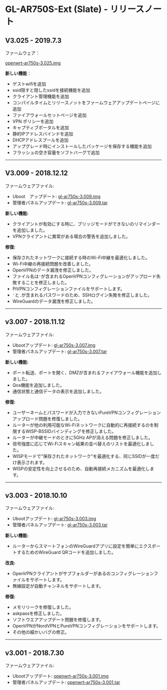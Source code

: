 # GL-AR750S-Ext (Slate) - リリースノート

## V3.025 - 2019.7.3

ファームウェア：

[openwrt-ar750s-3.025.img](https://dl.gl-inet.com/firmware/ar750s/release/openwrt-ar750s-3.025.img)

**新しい機能**：

- ゲストwifiを追加
- ssid隠すと隠したssidを接続機能を追加
- クライアント管理機能を追加
- コンパイルタイムとリリースノットをファームウェアアップデートページに追加
- ファイアウォールセットページを追加
- VPN ポリシーを追加
- キャプティブポータルを追加
- 静的IPアドレスバインドを追加
- DHCPアドレスプールを追加
- アップグレード時にインストールしたパッケージを保存する機能を追加
- フラッシュの空き容量をソフトバーグで追加

---

## V3.009 - 2018.12.12

ファームウェアファイル:

- Uboot　アップデート: <a href="https://dl.gl-inet.com/firmware/ar750s/release/" target="_blank">gl-ar750s-3.009.img</a>
- 管理者パネルアップデート: <a href="https://dl.gl-inet.com/firmware/ar750s/release/" target="_blank">gl-ar750s-3.009.tar</a>

**新しい機能:**

- クライアントが有効にする時に、ブリッジモードができないのリマインダーを追加しました。
- VPNクライアントに異常がある場合の警告を追加しました。

**修復:**

- 保存されたネットワークに接続する時のWi-Fi中継を最適化しました。
- Wi-Fi中継の再接続問題を改善しました。
- OpenVPNのデータ漏洩を修正しました。
- ファイル名は`'`が含まれるOpenVPNコンフィグレーションがアップロード失敗することを修正しました。
- PiVPNコンフィグレーションファイルをサポートします。
- `'`と`.`が含まれるパスワードのため、SSHログイン失敗を修正しました。
- WireGuardのデータ漏洩を修正しました。

---

## v3.007 - 2018.11.12

ファームウェアファイル:

- Ubootアップデート: <a href="https://s3.us-east-2.amazonaws.com/download.gl-inet.com/firmware/ar750s/release/release/gl-ar750s-3.007.img" target="_blank">gl-ar750s-3.007.img</a>
- 管理者パネルアップデート: <a href="https://s3.us-east-2.amazonaws.com/download.gl-inet.com/firmware/ar750s/release/release/gl-ar750s-3.007.tar" target="_blank">gl-ar750s-3.007.tar</a>

**新しい機能:**

 - ポート転送、ポートを開く、DMZが含まれるファイアウォール機能を追加しました。
 - Qos機能を追加しました。
 - 通信状態と通信データの表示を追加しました。

**修復:**

 - ユーザーネームとパスワードが入力できないPureVPNコンフィグレーションアップロード問題を修復しました。
 - ルーターが他の利用可能なWi-Fiネットワークに自動的に再接続するのを制限するWISP-BSSIDバインディングを修正しました。
 - ルーターが中継モードのときに5GHz APが消える問題を修正しました。
 - 信号強度に応じてWi-Fiスキャン結果の並べ替えのリストを最適化しました。
 - WISPモードで"保存されたネットワーク"を最適化する、同じSSIDが一度だけ表示されます。
 - WISPの安定性を向上させるのため、自動再接続メカニズムを最適化します。
---

## v3.003 - 2018.10.10

ファームウェアファイル:

- Ubootアップデート: <a href="https://s3.us-east-2.amazonaws.com/download.gl-inet.com/firmware/ar750s/release/release/gl-ar750s-3.003.img" target="_blank">gl-ar750s-3.003.img</a>
- 管理者パネルアップデート: <a href="https://s3.us-east-2.amazonaws.com/download.gl-inet.com/firmware/ar750s/release/release/gl-ar750s-3.003.tar" target="_blank">gl-ar750s-3.003.tar</a>

**新しい機能:**

- ルーターからスマートフォンのWireGuardアプリに設定を簡単にエクスポートするためのWireGuard QRコードを追加しました。

**改良:**

- OpenVPNクライアントがサブフォルダーがあるのコンフィグレーションファイルをサポートします。
- 無線設定が自動チャンネルをサポートします。

**修復:**

- メモリリークを修復しました。
- askpassを修正しました。
- ソフトウエアアップデート問題を修復します。
- OpenVPNがNordVPNとPureVPNコンフィグレーションをサポートします。
- その他の細かいバグの修正。



---
## v3.001 - 2018.7.30

ファームウェアファイル:

- Ubootアップデート: <a href="https://s3.us-east-2.amazonaws.com/download.gl-inet.com/firmware/ar750s/release/openwrt-ar750s-3.001.img" target="_blank">openwrt-ar750s-3.001.img</a>
- 管理者パネルアップデート: <a href="https://s3.us-east-2.amazonaws.com/download.gl-inet.com/firmware/ar750s/release/openwrt-ar750s-3.001.tar" target="_blank">openwrt-ar750s-3.001.tar</a>





